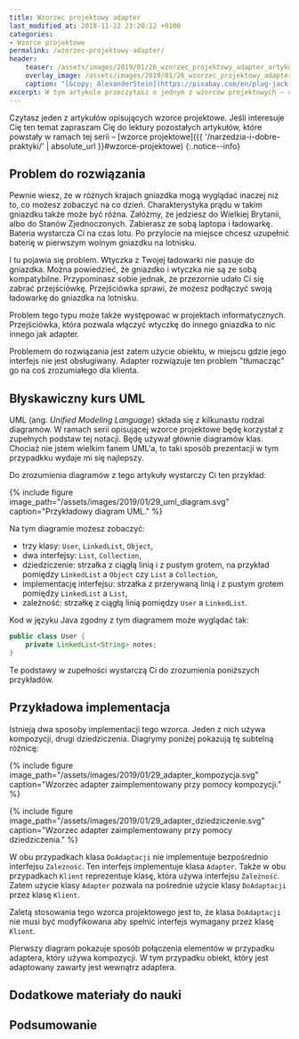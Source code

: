 ```yaml
---
title: Wzorzec projektowy adapter
last_modified_at: 2018-11-22 23:20:12 +0100
categories:
- Wzorce projektowe
permalink: /wzorzec-projektowy-adapter/
header:
    teaser: /assets/images/2019/01/26_wzorzec_projektowy_adapter_artykul.jpg
    overlay_image: /assets/images/2019/01/26_wzorzec_projektowy_adapter_artykul.jpg
    caption: "[&copy; AlexanderStein](https://pixabay.com/en/plug-jack-stereo-jack-plug-adapter-185031/)"
excerpt: W tym artykule przeczytasz o jednym z wzorców projektowych – o adapterze. Na przykładzie pokażę Ci sposób jego użycia i implementacji. W artykule znajdziesz też przykłady użycia tego wzorca projektowego w istniejących 
---
```


Czytasz jeden z artykułów opisujących wzorce projektowe. Jeśli interesuje Cię ten temat zapraszam Cię do lektury pozostałych artykułów, które powstały w ramach tej serii – [wzorce projektowe]({{ '/narzedzia-i-dobre-praktyki/' | absolute_url }}#wzorce-projektowe)
{:.notice--info}

## Problem do rozwiązania

Pewnie wiesz, że w różnych krajach gniazdka mogą wyglądać inaczej niż to, co możesz zobaczyć na co dzień. Charakterystyka prądu w takim gniazdku także może być różna. Załóżmy, że jedziesz do Wielkiej Brytanii, albo do Stanów Zjednoczonych. Zabierasz ze sobą laptopa i ładowarkę. Bateria wystarcza Ci na czas lotu. Po przylocie na miejsce chcesz uzupełnić baterię w pierwszym wolnym gniazdku na lotnisku.

I tu pojawia się problem. Wtyczka z Twojej ładowarki nie pasuje do gniazdka. Można powiedzieć, że gniazdko i wtyczka nie są ze sobą kompatybilne. Przypominasz sobie jednak, że przezornie udało Ci się zabrać przejściówkę. Przejściówka sprawi, że możesz podłączyć swoją ładowarkę do gniazdka na lotnisku.

Problem tego typu może także występować w projektach informatycznych. Przejściówka, która pozwala włączyć wtyczkę do innego gniazdka to nic innego jak adapter.

Problemem do rozwiązania jest zatem użycie obiektu, w miejscu gdzie jego interfejs nie jest obsługiwany. Adapter rozwiązuje ten problem "tłumacząc" go na coś zrozumiałego dla klienta.

## Błyskawiczny kurs UML

UML (ang. _Unified Modeling Language_) składa się z kilkunastu rodzai diagramów. W ramach serii opisującej wzorce projektowe będę korzystał z zupełnych podstaw tej notacji. Będę używał głównie diagramów klas. Chociaż nie jstem wielkim fanem UML'a, to taki sposób prezentacji w tym przypadkku wydaje mi się najlepszy.

Do zrozumienia diagramów z tego artykuły wystarczy Ci ten przykład:

{% include figure image_path="/assets/images/2019/01/29_uml_diagram.svg" caption="Przykładowy diagram UML." %}

Na tym diagramie możesz zobaczyć:

- trzy klasy: `User`, `LinkedList`, `Object`,
- dwa interfejsy: `List`, `Collection`,
- dziedziczenie: strzałka z ciągłą linią i z pustym grotem, na przykład pomiędzy `LinkedList` a `Object` czy `List` a `Collection`,
- implementację interfejsu: strzałka z przerywaną linią i z pustym grotem pomiędzy `LinkedList` a `List`,
- zależność: strzałkę z ciągłą linią pomiędzy `User` a `LinkedList`.

Kod w języku Java zgodny z tym diagramem może wyglądać tak:

```java
public class User {
    private LinkedList<String> notes;
}
```

Te podstawy w zupełności wystarczą Ci do zrozumienia poniższych przykładów.

## Przykładowa implementacja

Istnieją dwa sposoby implementacji tego wzorca. Jeden z nich używa kompozycji, drugi dziedziczenia. Diagrymy poniżej pokazują tę subtelną różnicę:

{% include figure image_path="/assets/images/2019/01/29_adapter_kompozycja.svg" caption="Wzorzec adapter zaimplementowany przy pomocy kompozycji." %}

{% include figure image_path="/assets/images/2019/01/29_adapter_dziedziczenie.svg" caption="Wzorzec adapter zaimplementowany przy pomocy dziedziczenia." %}

W obu przypadkach klasa `DoAdaptacji` nie implementuje bezpośrednio interfejsu `Zależność`. Ten interfejs implementuje klasa `Adapter`. Także w obu przypadkach `Klient` reprezentuje klasę, która używa interfejsu `Zależność`. Zatem użycie klasy `Adapter` pozwala na pośrednie użycie klasy `DoAdaptacji` przez klasę `Klient`.

Zaletą stosowania tego wzorca projektowego jest to, że klasa `DoAdaptacji` nie musi być modyfikowana aby spełnić interfejs wymagany przez klasę `Klient`.

Pierwszy diagram pokazuje sposób połączenia elementów w przypadku adaptera, który używa kompozycji. W tym przypadku obiekt, który jest adaptowany zawarty jest wewnątrz adaptera.

## Dodatkowe materiały do nauki

## Podsumowanie

